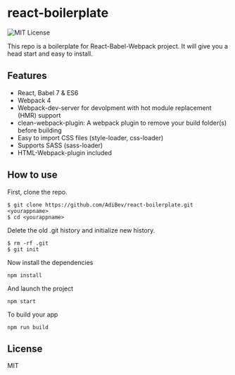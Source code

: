 # react-boilerplate

![MIT License](https://camo.githubusercontent.com/d59450139b6d354f15a2252a47b457bb2cc43828/68747470733a2f2f696d672e736869656c64732e696f2f6e706d2f6c2f7365727665726c6573732e737667)

This repo is a boilerplate for React-Babel-Webpack project. It will give you a head start and easy to install.

## Features
* React, Babel 7 & ES6
* Webpack 4
* Webpack-dev-server for devolpment with hot module replacement (HMR) support
* clean-webpack-plugin: A webpack plugin to remove your build folder(s) before building
* Easy to import CSS files (style-loader, css-loader)
* Supports SASS (sass-loader)
* HTML-Webpack-plugin included

## How to use
First, clone the repo.

```
$ git clone https://github.com/AdiBev/react-boilerplate.git <yourappname>
$ cd <yourappname>
```

Delete the old .git history and initialize new history.

```
$ rm -rf .git
$ git init
```

Now install the dependencies
```
npm install
```

And launch the project
```
npm start
```

To build your app
```
npm run build
```

## License
 
 MIT


